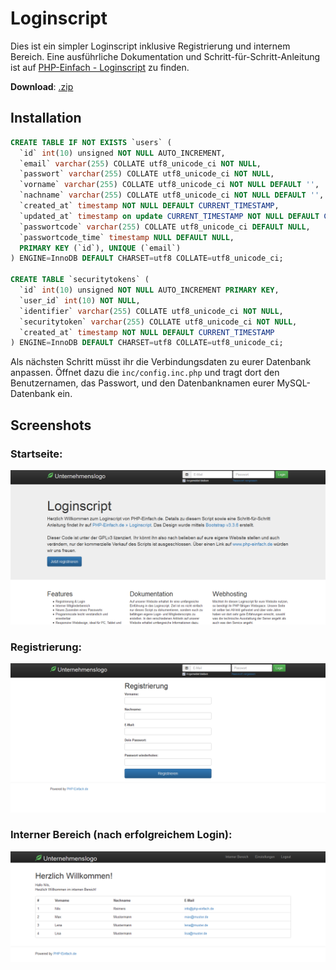 # Loginscript 
Dies ist ein simpler Loginscript inklusive Registrierung und internem Bereich. Eine ausführliche Dokumentation und Schritt-für-Schritt-Anleitung ist auf [PHP-Einfach - Loginscript](http://www.) zu finden. 

**Download**: [.zip](https://github.com) 

## Installation

```sql
CREATE TABLE IF NOT EXISTS `users` (
  `id` int(10) unsigned NOT NULL AUTO_INCREMENT,
  `email` varchar(255) COLLATE utf8_unicode_ci NOT NULL,
  `passwort` varchar(255) COLLATE utf8_unicode_ci NOT NULL,
  `vorname` varchar(255) COLLATE utf8_unicode_ci NOT NULL DEFAULT '',
  `nachname` varchar(255) COLLATE utf8_unicode_ci NOT NULL DEFAULT '',
  `created_at` timestamp NOT NULL DEFAULT CURRENT_TIMESTAMP,
  `updated_at` timestamp on update CURRENT_TIMESTAMP NOT NULL DEFAULT CURRENT_TIMESTAMP ,
  `passwortcode` varchar(255) COLLATE utf8_unicode_ci DEFAULT NULL,
  `passwortcode_time` timestamp NULL DEFAULT NULL,
  PRIMARY KEY (`id`), UNIQUE (`email`)
) ENGINE=InnoDB DEFAULT CHARSET=utf8 COLLATE=utf8_unicode_ci;

CREATE TABLE `securitytokens` (
  `id` int(10) unsigned NOT NULL AUTO_INCREMENT PRIMARY KEY,
  `user_id` int(10) NOT NULL,
  `identifier` varchar(255) COLLATE utf8_unicode_ci NOT NULL,
  `securitytoken` varchar(255) COLLATE utf8_unicode_ci NOT NULL,
  `created_at` timestamp NOT NULL DEFAULT CURRENT_TIMESTAMP
) ENGINE=InnoDB DEFAULT CHARSET=utf8 COLLATE=utf8_unicode_ci;
```


Als nächsten Schritt müsst ihr die Verbindungsdaten zu eurer Datenbank anpassen. Öffnet dazu die `inc/config.inc.php` und tragt dort den Benutzernamen, das Passwort, und den Datenbanknamen eurer MySQL-Datenbank ein.

## Screenshots
### Startseite:
![Index](/screenshots/index.png)

### Registrierung:
![Registrierung](/screenshots/registrierung.png)

### Interner Bereich (nach erfolgreichem Login):
![Interner Bereich](/screenshots/interner_bereich.png)